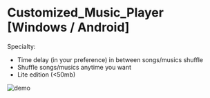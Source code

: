 # Customized_Music_Player [Windows / Android]

Specialty: </br> 
- Time delay (in your preference) in between songs/musics shuffle
- Shuffle songs/musics anytime you want
- Lite edition (<50mb)

![demo](https://user-images.githubusercontent.com/106484271/184918974-a7e7c0c3-d355-451f-bdcb-7c4c96a20176.png)
